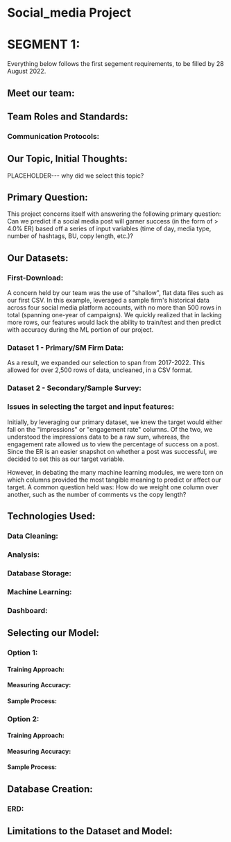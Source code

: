 # Social_media Project
# SEGMENT 1: 
Everything below follows the first segement requirements, to be filled by 28 August 2022. 
## Meet our team: 

## Team Roles and Standards: 
### Communication Protocols: 

## Our Topic, Initial Thoughts: 
PLACEHOLDER--- why did we select this topic?

## Primary Question:
This project concerns itself with answering the following primary question: Can we predict if a social media post will garner success (in the form of > 4.0% ER) based off a series of input variables (time of day, media type, number of hashtags, BU, copy length, etc.)?
## Our Datasets:
### First-Download:
A concern held by our team was the use of "shallow", flat data files such as our first CSV. In this example, leveraged a sample firm's historical data across four social media platform accounts, with no more than 500 rows in total (spanning one-year of campaigns). We quickly realized that in lacking more rows, our features would lack the ability to train/test and then predict with accuracy during the ML portion of our project. 

### Dataset 1 - Primary/SM Firm Data:
As a result, we expanded our selection to span from 2017-2022. This allowed for over 2,500 rows of data, uncleaned, in a CSV format. 

### Dataset 2 - Secondary/Sample Survey:

### Issues in selecting the target and input features: 
Initially, by leveraging our primary dataset, we knew the target would either fall on the "impressions" or "engagement rate" columns. Of the two, we understood the impressions data to be a raw sum, whereas, the engagement rate allowed us to view the percentage of success on a post. 
Since the ER is an easier snapshot on whether a post was successful, we decided to set this as our target variable. 

However, in debating the many machine learning modules, we were torn on which columns provided the most tangible meaning to predict or affect our target. A common question held was: How do we weight one column over another, such as the number of comments vs the copy length?

## Technologies Used: 
### Data Cleaning:
### Analysis:
### Database Storage: 
### Machine Learning: 
### Dashboard: 

## Selecting our Model: 
### Option 1: 
#### Training Approach:
#### Measuring Accuracy: 

#### Sample Process: 
### Option 2: 
#### Training Approach:
#### Measuring Accuracy: 

#### Sample Process: 

## Database Creation: 
### ERD: 


## Limitations to the Dataset and Model: 



